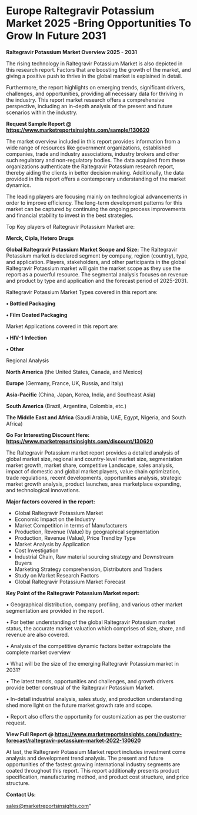 # Europe Raltegravir Potassium Market 2025 -Bring Opportunities To Grow In Future 2031

<Strong> Raltegravir Potassium Market Overview 2025 - 2031</strong>

The rising technology in Raltegravir Potassium Market is also depicted in this research report. Factors that are boosting the growth of the market, and giving a positive push to thrive in the global market is explained in detail.

Furthermore, the report highlights on emerging trends, significant drivers, challenges, and opportunities, providing all necessary data for thriving in the industry. This report market research offers a comprehensive perspective, including an in-depth analysis of the present and future scenarios within the industry.

<strong>Request Sample Report @ <a href=https://www.marketreportsinsights.com/sample/130620>https://www.marketreportsinsights.com/sample/130620</a></strong>

The market overview included in this report provides information from a wide range of resources like government organizations, established companies, trade and industry associations, industry brokers and other such regulatory and non-regulatory bodies. The data acquired from these organizations authenticate the Raltegravir Potassium research report, thereby aiding the clients in better decision making. Additionally, the data provided in this report offers a contemporary understanding of the market dynamics.

The leading players are focusing mainly on technological advancements in order to improve efficiency. The long-term development patterns for this market can be captured by continuing the ongoing process improvements and financial stability to invest in the best strategies.

Top Key players of Raltegravir Potassium Market are:

<strong>Merck, Cipla, Hetero Drugs</strong>

<strong><b>Global Raltegravir Potassium Market Scope and Size:</b></strong>
The Raltegravir Potassium market is declared segment by company, region (country), type, and application. Players, stakeholders, and other participants in the global Raltegravir Potassium market will gain the market scope as they use the report as a powerful resource. The segmental analysis focuses on revenue and product by type and application and the forecast period of 2025-2031.

Raltegravir Potassium Market Types covered in this report are:

<strong>• Bottled Packaging

• Film Coated Packaging</strong>

Market Applications covered in this report are:

<strong>• HIV-1 Infection

• Other</strong> 

Regional Analysis

<strong>North America</strong> (the United States, Canada, and Mexico)

<strong>Europe</strong> (Germany, France, UK, Russia, and Italy)

<strong>Asia-Pacific</strong> (China, Japan, Korea, India, and Southeast Asia)

<strong>South America</strong> (Brazil, Argentina, Colombia, etc.)

<strong>The Middle East and Africa</strong> (Saudi Arabia, UAE, Egypt, Nigeria, and South Africa)

<strong>Go For Interesting Discount Here: <a href=https://www.marketreportsinsights.com/discount/130620>https://www.marketreportsinsights.com/discount/130620</a></strong>

The Raltegravir Potassium market report provides a detailed analysis of global market size, regional and country-level market size, segmentation market growth, market share, competitive Landscape, sales analysis, impact of domestic and global market players, value chain optimization, trade regulations, recent developments, opportunities analysis, strategic market growth analysis, product launches, area marketplace expanding, and technological innovations.

<strong><b>Major factors covered in the report:</b></strong>
<ul>
  <li>Global Raltegravir Potassium Market </li>
  <li>Economic Impact on the Industry</li>
  <li>Market Competition in terms of Manufacturers</li>
  <li>Production, Revenue (Value) by geographical segmentation</li>
  <li>Production, Revenue (Value), Price Trend by Type</li>
  <li>Market Analysis by Application</li>
  <li>Cost Investigation</li>
  <li>Industrial Chain, Raw material sourcing strategy and Downstream Buyers</li>
  <li>Marketing Strategy comprehension, Distributors and Traders</li>
  <li>Study on Market Research Factors</li>
  <li>Global Raltegravir Potassium Market Forecast</li>
</ul>

<strong><b>Key Point of the Raltegravir Potassium Market report:</b></strong>

• Geographical distribution, company profiling, and various other market segmentation are provided in the report.

• For better understanding of the global Raltegravir Potassium market status, the accurate market valuation which comprises of size, share, and revenue are also covered.

• Analysis of the competitive dynamic factors better extrapolate the complete market overview

• What will be the size of the emerging Raltegravir Potassium market in 2031?

• The latest trends, opportunities and challenges, and growth drivers provide better construal of the Raltegravir Potassium Market.

• In-detail industrial analysis, sales study, and production understanding shed more light on the future market growth rate and scope.

• Report also offers the opportunity for customization as per the customer request.

<strong><b>View Full Report @ <a href=https://www.marketreportsinsights.com/industry-forecast/raltegravir-potassium-market-2022-130620>https://www.marketreportsinsights.com/industry-forecast/raltegravir-potassium-market-2022-130620</a></b></strong>


At last, the Raltegravir Potassium Market report includes investment come analysis and development trend analysis. The present and future opportunities of the fastest growing international industry segments are coated throughout this report. This report additionally presents product specification, manufacturing method, and product cost structure, and price structure.

<strong>Contact Us:</strong>

sales@marketreportsinsights.com"
